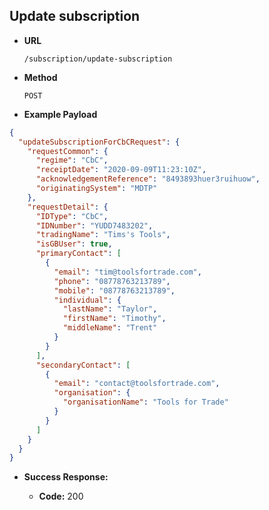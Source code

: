 Update subscription
-------------------
* **URL**

  `/subscription/update-subscription`

* **Method**

  `POST`

* **Example Payload**

```json
{
  "updateSubscriptionForCbCRequest": {
    "requestCommon": {
      "regime": "CbC",
      "receiptDate": "2020-09-09T11:23:10Z",
      "acknowledgementReference": "8493893huer3ruihuow",
      "originatingSystem": "MDTP"
    },
    "requestDetail": {
      "IDType": "CbC",
      "IDNumber": "YUDD7483202",
      "tradingName": "Tims's Tools",
      "isGBUser": true,
      "primaryContact": [
        {
          "email": "tim@toolsfortrade.com",
          "phone": "08778763213789",
          "mobile": "08778763213789",
          "individual": {
            "lastName": "Taylor",
            "firstName": "Timothy",
            "middleName": "Trent"
          }
        }
      ],
      "secondaryContact": [
        {
          "email": "contact@toolsfortrade.com",
          "organisation": {
            "organisationName": "Tools for Trade"
          }
        }
      ]
    }
  }
}
```

* **Success Response:**

    * **Code:** 200 <br />
